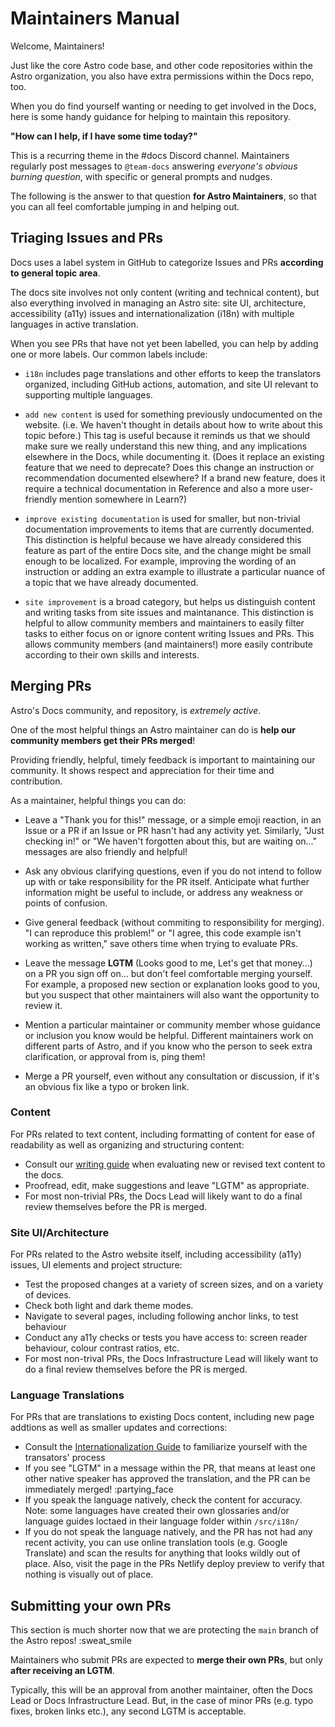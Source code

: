 # Maintainers Manual

Welcome, Maintainers!

Just like the core Astro code base, and other code repositories within the Astro organization, you also have extra permissions within the Docs repo, too.

When you do find yourself wanting or needing to get involved in the Docs, here is some handy guidance for helping to maintain this repository.

**"How can I help, if I have some time today?"**

This is a recurring theme in the #docs Discord channel. Maintainers regularly post messages to `@team-docs` answering _everyone's obvious burning question_, with specific or general prompts and nudges.

The following is the answer to that question **for Astro Maintainers**, so that you can all feel comfortable jumping in and helping out.


## Triaging Issues and PRs

Docs uses a label system in GitHub to categorize Issues and PRs **according to general topic area**.

The docs site involves not only content (writing and technical content), but also everything involved in managing an Astro site: site UI, architecture, accessibility (a11y) issues and internationalization (i18n) with multiple languages in active translation.

When you see PRs that have not yet been labelled, you can help by adding one or more labels. Our common labels include:

- `i18n` includes page translations and other efforts to keep the translators organized, including GitHub actions, automation, and site UI relevant to supporting multiple languages.

- `add new content` is used for something previously undocumented on the website. (i.e. We haven't thought in details about how to write about this topic before.) This tag is useful because it reminds us that we should make sure we really understand this new thing, and any implications elsewhere in the Docs, while documenting it. (Does it replace an existing feature that we need to deprecate? Does this change an instruction or recommendation documented elsewhere? If a brand new feature, does it require a technical documentation in Reference and also a more user-friendly mention somewhere in Learn?)

- `improve existing documentation` is used for smaller, but non-trivial documentation improvements to items that are currently documented. This distinction is helpful because we have already considered this feature as part of the entire Docs site, and the change might be small enough to be localized. For example, improving the wording of an instruction or adding an extra example to illustrate a particular nuance of a topic that we have already documented.

- `site improvement` is a broad category, but helps us distinguish content and writing tasks from site issues and maintanance. This distinction is helpful to allow community members and maintainers to easily filter tasks to either focus on or ignore content writing Issues and PRs. This allows community members (and maintainers!) more easily contribute according to their own skills and interests.


## Merging PRs

Astro's Docs community, and repository, is _extremely active_.

One of the most helpful things an Astro maintainer can do is **help our community members get their PRs merged**!

Providing friendly, helpful, timely feedback is important to maintaining our community. It shows respect and appreciation for their time and contribution.

As a maintainer, helpful things you can do:

- Leave a "Thank you for this!" message, or a simple emoji reaction, in an Issue or a PR if an Issue or PR hasn't had any activity yet. Similarly, "Just checking in!" or "We haven't forgotten about this, but are waiting on..." messages are also friendly and helpful!

- Ask any obvious clarifying questions, even if you do not intend to follow up with or take responsibility for the PR itself. Anticipate what further information might be useful to include, or address any weakness or points of confusion.

- Give general feedback (without commiting to responsibility for merging). "I can reproduce this problem!" or "I agree, this code example isn't working as written," save others time when trying to evaluate PRs.

- Leave the message **LGTM** (Looks good to me, Let's get that money...) on a PR you sign off on... but don't feel comfortable merging yourself. For example, a proposed new section or explanation looks good to you, but you suspect that other maintainers will also want the opportunity to review it. 

- Mention a particular maintainer or community member whose guidance or inclusion you know would be helpful. Different maintainers work on different parts of Astro, and if you know who the person to seek extra clarification, or approval from is, ping them!

- Merge a PR yourself, even without any consultation or discussion, if it's an obvious fix like a typo or broken link.


### Content

For PRs related to text content, including formatting of content for ease of readability as well as organizing and structuring content:

- Consult our [writing guide](/WRITING.md) when evaluating new or revised text content to the docs.
- Proofread, edit, make suggestions and leave "LGTM" as appropriate.
- For most non-trivial PRs, the Docs Lead will likely want to do a final review themselves before the PR is merged.

### Site UI/Architecture

For PRs related to the Astro website itself, including accessibility (a11y) issues, UI elements and project structure:

- Test the proposed changes at a variety of screen sizes, and on a variety of devices.
- Check both light and dark theme modes.
- Navigate to several pages, including following anchor links, to test behaviour
- Conduct any a11y checks or tests you have access to: screen reader behaviour, colour contrast ratios, etc.
- For most non-trival PRs, the Docs Infrastructure Lead will likely want to do a final review themselves before the PR is merged.

### Language Translations

For PRs that are translations to existing Docs content, including new page addtions as well as smaller updates and corrections:

- Consult the [Internationalization Guide](/src/i18n/README.md) to familiarize yourself with the transators' process
- If you see "LGTM" in a message within the PR, that means at least one other native speaker has approved the translation, and the PR can be immediately merged! :partying_face
- If you speak the language natively, check the content for accuracy. Note: some languages have created their own glossaries and/or language guides loctaed in their language folder within `/src/i18n/`
- If you do not speak the language natively, and the PR has not had any recent activity, you can use online translation tools (e.g. Google Translate) and scan the results for anything that looks wildly out of place. Also, visit the page in the PRs Netlify deploy preview to verify that nothing is visually out of place.


## Submitting your own PRs

This section is much shorter now that we are protecting the `main` branch of the Astro repos!  :sweat_smile

Maintainers who submit PRs are expected to **merge their own PRs**, but only **after receiving an LGTM**. 

Typically, this will be an approval from another maintainer, often the Docs Lead or Docs Infrastructure Lead. But, in the case of minor PRs (e.g. typo fixes, broken links etc.), any second LGTM is acceptable.


